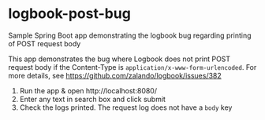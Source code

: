 # logbook-post-bug
Sample Spring Boot app demonstrating the logbook bug regarding printing of POST request body


This app demonstrates the bug where Logbook does not print POST request body if the Content-Type is `application/x-www-form-urlencoded`.
For more details, see https://github.com/zalando/logbook/issues/382

1. Run the app & open http://localhost:8080/
2. Enter any text in search box and click submit
3. Check the logs printed. The request log does not have a `body` key 
